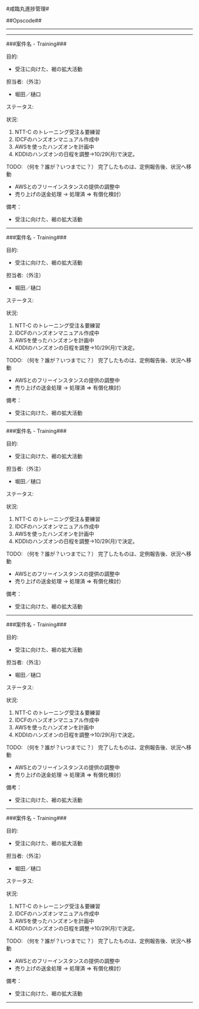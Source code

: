 #咸臨丸進捗管理#

##Opscode##

---
---

###案件名 - Training###


目的:

- 受注に向けた、裾の拡大活動

担当者:（外注）

- 堀田／樋口
 
ステータス:

状況:

1. NTT-C のトレーニング受注＆要練習
2. IDCFのハンズオンマニュアル作成中　
3. AWSを使ったハンズオンを計画中
4. KDDIのハンズオンの日程を調整→10/29(月)で決定。

TODO: （何を？誰が？いつまでに？）
完了したものは、定例報告後、状況へ移動

- AWSとのフリーインスタンスの提供の調整中
- 売り上げの送金処理 → 処理済
=> 有償化検討）

備考：

- 受注に向けた、裾の拡大活動

---

###案件名 - Training###


目的:

- 受注に向けた、裾の拡大活動

担当者:（外注）

- 堀田／樋口
 
ステータス:

状況:

1. NTT-C のトレーニング受注＆要練習
2. IDCFのハンズオンマニュアル作成中　
3. AWSを使ったハンズオンを計画中
4. KDDIのハンズオンの日程を調整→10/29(月)で決定。

TODO: （何を？誰が？いつまでに？）
完了したものは、定例報告後、状況へ移動

- AWSとのフリーインスタンスの提供の調整中
- 売り上げの送金処理 → 処理済
=> 有償化検討）

備考：

- 受注に向けた、裾の拡大活動

---

###案件名 - Training###


目的:

- 受注に向けた、裾の拡大活動

担当者:（外注）

- 堀田／樋口
 
ステータス:

状況:

1. NTT-C のトレーニング受注＆要練習
2. IDCFのハンズオンマニュアル作成中　
3. AWSを使ったハンズオンを計画中
4. KDDIのハンズオンの日程を調整→10/29(月)で決定。

TODO: （何を？誰が？いつまでに？）
完了したものは、定例報告後、状況へ移動

- AWSとのフリーインスタンスの提供の調整中
- 売り上げの送金処理 → 処理済
=> 有償化検討）

備考：

- 受注に向けた、裾の拡大活動

---

###案件名 - Training###


目的:

- 受注に向けた、裾の拡大活動

担当者:（外注）

- 堀田／樋口
 
ステータス:

状況:

1. NTT-C のトレーニング受注＆要練習
2. IDCFのハンズオンマニュアル作成中　
3. AWSを使ったハンズオンを計画中
4. KDDIのハンズオンの日程を調整→10/29(月)で決定。

TODO: （何を？誰が？いつまでに？）
完了したものは、定例報告後、状況へ移動

- AWSとのフリーインスタンスの提供の調整中
- 売り上げの送金処理 → 処理済
=> 有償化検討）

備考：

- 受注に向けた、裾の拡大活動

---

###案件名 - Training###


目的:

- 受注に向けた、裾の拡大活動

担当者:（外注）

- 堀田／樋口
 
ステータス:

状況:

1. NTT-C のトレーニング受注＆要練習
2. IDCFのハンズオンマニュアル作成中　
3. AWSを使ったハンズオンを計画中
4. KDDIのハンズオンの日程を調整→10/29(月)で決定。

TODO: （何を？誰が？いつまでに？）
完了したものは、定例報告後、状況へ移動

- AWSとのフリーインスタンスの提供の調整中
- 売り上げの送金処理 → 処理済
=> 有償化検討）

備考：

- 受注に向けた、裾の拡大活動

---

